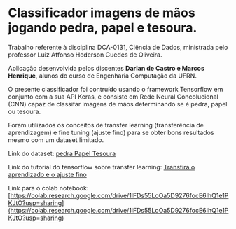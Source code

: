 # Classificador imagens de mãos jogando pedra, papel e tesoura.

Trabalho referente à disciplina DCA-0131, Ciência de Dados, ministrada pelo professor Luiz Affonso Hederson Guedes de Oliveira.

Aplicação desenvolvida pelos discentes **Darlan de Castro e Marcos Henrique**, alunos do curso de Engenharia Computação da UFRN.

O presente classificador foi contruído usando o framework Tensorflow em conjunto com a sua API Keras, e consiste em Rede Neural Concolucional (CNN) capaz de classifar imagens de mãos determinando se é pedra, papel ou tesoura.

Foram utilizados os conceitos de transfer learning (transferência de aprendizagem) e fine tuning (ajuste fino) para se obter bons resultados mesmo com um dataset limitado.

Link do dataset: [pedra Papel Tesoura](https://www.tensorflow.org/datasets/catalog/rock_paper_scissors?hl=pt-br)

Link do tutorial do tensorflow sobre transfer learning: [Transfira o aprendizado e o ajuste fino](https://www.tensorflow.org/tutorials/images/transfer_learning)

Link para o colab notebook: [https://colab.research.google.com/drive/1lFDs55LoOa5D9276focE6IhQ1e1PKJtO?usp=sharing](https://colab.research.google.com/drive/1lFDs55LoOa5D9276focE6IhQ1e1PKJtO?usp=sharing)